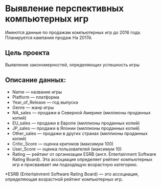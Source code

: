 
# Выявление перспективных компьютерных игр

Имеются данные по продажам компьютерных игр до 2016 года. Планируется кампания продаж
На 2017й. 

## Цель проекта
Выявление закономерностей, определяющих успешность игры


## Описание данных:

 - Name — название игры
 - Platform — платформа
 - Year_of_Release — год выпуска
 - Genre — жанр игры
 - NA_sales — продажи в Северной Америке (миллионы проданных копий)
 - EU_sales — продажи в Европе (миллионы проданных копий)
 - JP_sales — продажи в Японии (миллионы проданных копий)
 - Other_sales — продажи в других странах (миллионы проданных копий)
 - Critic_Score — оценка критиков (максимум 100)
 - User_Score — оценка пользователей (максимум 10)
 - Rating — рейтинг от организации ESRB (англ. Entertainment Software Rating Board). Эта ассоциация определяет рейтинг компьютерных игр и присваивает им подходящую возрастную категорию.


*ESRB (Entertainment Software Rating Board) — это ассоциация, определяющая возрастной рейтинг компьютерных игр.